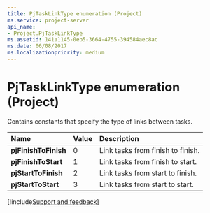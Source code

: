 ```yaml
---
title: PjTaskLinkType enumeration (Project)
ms.service: project-server
api_name:
- Project.PjTaskLinkType
ms.assetid: 141a1145-0eb5-3664-4755-394584aec8ac
ms.date: 06/08/2017
ms.localizationpriority: medium
---
```



# PjTaskLinkType enumeration (Project)

Contains constants that specify the type of links between tasks.



|Name|Value|Description|
|:-----|:-----|:-----|
|**pjFinishToFinish**|0|Link tasks from finish to finish.|
|**pjFinishToStart**|1|Link tasks from finish to start.|
|**pjStartToFinish**|2|Link tasks from start to finish.|
|**pjStartToStart**|3|Link tasks from start to start.|

[!include[Support and feedback](~/includes/feedback-boilerplate.md)]